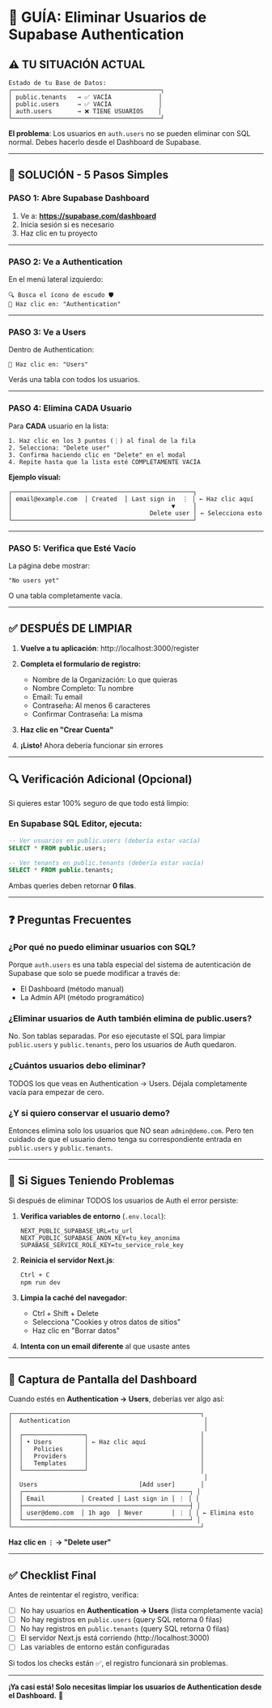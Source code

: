 # 🔴 GUÍA: Eliminar Usuarios de Supabase Authentication

## ⚠️ TU SITUACIÓN ACTUAL

```
Estado de tu Base de Datos:
┌─────────────────────────────────────────┐
│ public.tenants   → ✅ VACÍA             │
│ public.users     → ✅ VACÍA             │
│ auth.users       → ❌ TIENE USUARIOS    │
└─────────────────────────────────────────┘
```

**El problema**: Los usuarios en `auth.users` no se pueden eliminar con SQL normal. Debes hacerlo desde el Dashboard de Supabase.

---

## 🎯 SOLUCIÓN - 5 Pasos Simples

### **PASO 1: Abre Supabase Dashboard**

1. Ve a: **https://supabase.com/dashboard**
2. Inicia sesión si es necesario
3. Haz clic en tu proyecto

---

### **PASO 2: Ve a Authentication**

En el menú lateral izquierdo:
```
🔍 Busca el ícono de escudo 🛡️
📍 Haz clic en: "Authentication"
```

---

### **PASO 3: Ve a Users**

Dentro de Authentication:
```
📍 Haz clic en: "Users"
```

Verás una tabla con todos los usuarios.

---

### **PASO 4: Elimina CADA Usuario**

Para **CADA** usuario en la lista:

```
1. Haz clic en los 3 puntos (⋮) al final de la fila
2. Selecciona: "Delete user"
3. Confirma haciendo clic en "Delete" en el modal
4. Repite hasta que la lista esté COMPLETAMENTE VACÍA
```

**Ejemplo visual:**
```
┌──────────────────────────────────────────────────┐
│ email@example.com  │ Created  │ Last sign in  ⋮ │ ← Haz clic aquí
│                                            ▼     │
│                                      Delete user │ ← Selecciona esto
└──────────────────────────────────────────────────┘
```

---

### **PASO 5: Verifica que Esté Vacío**

La página debe mostrar:
```
"No users yet"
```

O una tabla completamente vacía.

---

## ✅ DESPUÉS DE LIMPIAR

1. **Vuelve a tu aplicación**: http://localhost:3000/register

2. **Completa el formulario de registro:**
   - Nombre de la Organización: Lo que quieras
   - Nombre Completo: Tu nombre
   - Email: Tu email
   - Contraseña: Al menos 6 caracteres
   - Confirmar Contraseña: La misma

3. **Haz clic en "Crear Cuenta"**

4. **¡Listo!** Ahora debería funcionar sin errores

---

## 🔍 Verificación Adicional (Opcional)

Si quieres estar 100% seguro de que todo está limpio:

### En Supabase SQL Editor, ejecuta:

```sql
-- Ver usuarios en public.users (debería estar vacía)
SELECT * FROM public.users;

-- Ver tenants en public.tenants (debería estar vacía)
SELECT * FROM public.tenants;
```

Ambas queries deben retornar **0 filas**.

---

## ❓ Preguntas Frecuentes

### **¿Por qué no puedo eliminar usuarios con SQL?**
Porque `auth.users` es una tabla especial del sistema de autenticación de Supabase que solo se puede modificar a través de:
- El Dashboard (método manual)
- La Admin API (método programático)

### **¿Eliminar usuarios de Auth también elimina de public.users?**
No. Son tablas separadas. Por eso ejecutaste el SQL para limpiar `public.users` y `public.tenants`, pero los usuarios de Auth quedaron.

### **¿Cuántos usuarios debo eliminar?**
TODOS los que veas en Authentication → Users. Déjala completamente vacía para empezar de cero.

### **¿Y si quiero conservar el usuario demo?**
Entonces elimina solo los usuarios que NO sean `admin@demo.com`. Pero ten cuidado de que el usuario demo tenga su correspondiente entrada en `public.users` y `public.tenants`.

---

## 🚨 Si Sigues Teniendo Problemas

Si después de eliminar TODOS los usuarios de Auth el error persiste:

1. **Verifica variables de entorno** (`.env.local`):
   ```
   NEXT_PUBLIC_SUPABASE_URL=tu_url
   NEXT_PUBLIC_SUPABASE_ANON_KEY=tu_key_anonima
   SUPABASE_SERVICE_ROLE_KEY=tu_service_role_key
   ```

2. **Reinicia el servidor Next.js**:
   ```bash
   Ctrl + C
   npm run dev
   ```

3. **Limpia la caché del navegador**:
   - Ctrl + Shift + Delete
   - Selecciona "Cookies y otros datos de sitios"
   - Haz clic en "Borrar datos"

4. **Intenta con un email diferente** al que usaste antes

---

## 📸 Captura de Pantalla del Dashboard

Cuando estés en **Authentication → Users**, deberías ver algo así:

```
┌────────────────────────────────────────────────────┐
│  Authentication                                     │
│                                                     │
│  ┌─────────────────┐                               │
│  │ • Users         │ ← Haz clic aquí               │
│  │   Policies      │                               │
│  │   Providers     │                               │
│  │   Templates     │                               │
│  └─────────────────┘                               │
│                                                     │
│  Users                            [Add user]       │
│  ┌──────────────────────────────────────────────┐ │
│  │ Email          │ Created │ Last sign in │ ⋮ │ │
│  ├──────────────────────────────────────────────┤ │
│  │ user@demo.com  │ 1h ago  │ Never        │ ⋮ │ │ ← Elimina esto
│  └──────────────────────────────────────────────┘ │
└────────────────────────────────────────────────────┘
```

**Haz clic en `⋮` → "Delete user"**

---

## ✅ Checklist Final

Antes de reintentar el registro, verifica:

- [ ] No hay usuarios en **Authentication → Users** (lista completamente vacía)
- [ ] No hay registros en `public.users` (query SQL retorna 0 filas)
- [ ] No hay registros en `public.tenants` (query SQL retorna 0 filas)
- [ ] El servidor Next.js está corriendo (http://localhost:3000)
- [ ] Las variables de entorno están configuradas

Si todos los checks están ✅, el registro funcionará sin problemas.

---

**¡Ya casi está! Solo necesitas limpiar los usuarios de Authentication desde el Dashboard.** 🚀

